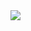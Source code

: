 <div class="container">
  <img src="https://github-readme-stats.vercel.app/api?username=aktwork&height=300" />
</div>

